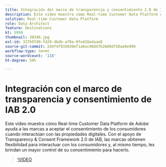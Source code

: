 ```yaml
---
title: Integración del marco de transparencia y consentimiento 2.0 de IAB con Adobe Real-time Customer Data Platform
description: Este vídeo muestra cómo Real-time Customer Data Platform de Adobe ayuda a las marcas a aceptar el consentimiento de los consumidores cuando interactúan con las propiedades digitales. Con el apoyo de Transparency & Consent Framework 2.0 de IAB, las marcas obtienen flexibilidad para interactuar con los consumidores y, al mismo tiempo, les brindan un mayor control de su consentimiento para hacerlo.
solution: Real-time Customer Data Platform
role: Data Architect
feature: Destinations
kt: 5950
thumbnail: 38346.jpg
exl-id: 337b97d0-fd29-4bdb-a79a-9fe428adaae8
source-git-commit: 2d4f4f933650ef1a0ac98d47b28d0d750ae0e908
workflow-type: tm+mt
source-wordcount: '118'
ht-degree: 50%

---
```


# Integración con el marco de transparencia y consentimiento de IAB 2.0

Este vídeo muestra cómo Real-time Customer Data Platform de Adobe ayuda a las marcas a aceptar el consentimiento de los consumidores cuando interactúan con las propiedades digitales. Con el apoyo de Transparency &amp; Consent Framework 2.0 de IAB, las marcas obtienen flexibilidad para interactuar con los consumidores y, al mismo tiempo, les brindan un mayor control de su consentimiento para hacerlo.

>[!VIDEO](https://video.tv.adobe.com/v/38346?quality=12&learn=on)
